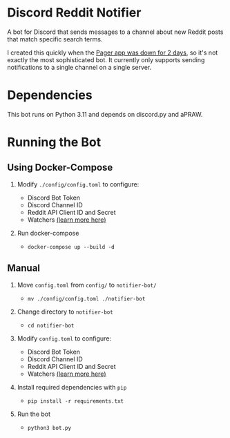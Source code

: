 # Discord Reddit Notifier
A bot for Discord that sends messages to a channel about new Reddit posts that match specific search terms.

I created this quickly when the [Pager app was down for 2 days](https://www.reddit.com/r/pager/comments/z07m7w/no_notifications/), so it's not exactly the most sophisticated bot. It currently only supports sending notifications to a single channel on a single server.

# Dependencies
This bot runs on Python 3.11 and depends on discord.py and aPRAW.

# Running the Bot
## Using Docker-Compose
1. Modify `./config/config.toml` to configure:
    - Discord Bot Token
    - Discord Channel ID
    - Reddit API Client ID and Secret
    - Watchers [(learn more here)](/docs/watchers.md)

2. Run docker-compose
    - `docker-compose up --build -d`

## Manual
1. Move `config.toml` from `config/` to `notifier-bot/`
    - `mv ./config/config.toml ./notifier-bot`

2. Change directory to `notifier-bot`
    - `cd notifier-bot`

3. Modify `config.toml` to configure:
    - Discord Bot Token
    - Discord Channel ID
    - Reddit API Client ID and Secret
    - Watchers [(learn more here)](/docs/watchers.md)

4. Install required dependencies with `pip`
    - `pip install -r requirements.txt`

5. Run the bot
    - `python3 bot.py`